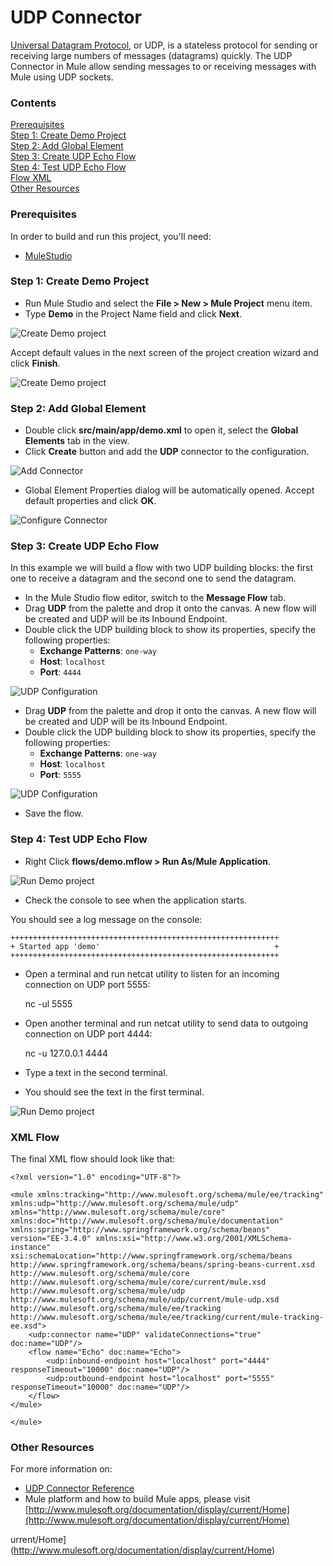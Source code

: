 # UDP Connector

[Universal Datagram Protocol](http://en.wikipedia.org/wiki/User_Datagram_Protocol), or UDP, is a stateless protocol for sending or receiving large numbers of messages (datagrams) quickly. The UDP Connector in Mule allow sending messages to or receiving messages with Mule using UDP sockets.

### Contents
[Prerequisites](#prerequisites)  
[Step 1: Create Demo Project](#step1)  
[Step 2: Add Global Element](#step2)  
[Step 3: Create UDP Echo Flow](#step3)  
[Step 4: Test UDP Echo Flow](#step4)  
[Flow XML](#flow)  
[Other Resources](#resources)  


### Prerequisites

In order to build and run this project, you'll need:

- [MuleStudio](http://www.mulesoft.org/download-mule-esb-community-edition) 


### Step 1: Create Demo Project

- Run Mule Studio and select the **File \> New \> Mule Project** menu item.  
- Type **Demo** in the Project Name field and click **Next**.  

![Create Demo project](images/new-project.png)

Accept default values in the next screen of the project creation wizard and click **Finish**.

![Create Demo project](images/create-project.png)


### Step 2: Add Global Element   

- Double click **src/main/app/demo.xml** to open it, select the **Global Elements** tab in the view.
- Click **Create** button and add the **UDP** connector to the configuration.   

![Add Connector](images/global-add.png)

- Global Element Properties dialog will be automatically opened. Accept default properties and click **OK**.

![Configure Connector](images/global-config.png)


### Step 3: Create UDP Echo Flow

In this example we will build a flow with two UDP building blocks: the first one to receive a datagram and the second one to send the datagram.  

- In the Mule Studio flow editor, switch to the **Message Flow** tab.
- Drag **UDP** from the palette and drop it onto the canvas. A new flow will be created and UDP will be its Inbound Endpoint.    
- Double click the UDP building block to show its properties, specify the following properties:
    - **Exchange Patterns**: `one-way`  
    - **Host**: `localhost`  
    - **Port**: `4444`  

![UDP Configuration](images/udp1.png)

- Drag **UDP** from the palette and drop it onto the canvas. A new flow will be created and UDP will be its Inbound Endpoint.    
- Double click the UDP building block to show its properties, specify the following properties:
    - **Exchange Patterns**: `one-way`  
    - **Host**: `localhost`  
    - **Port**: `5555`  

![UDP Configuration](images/udp2.png)

- Save the flow.

### Step 4: Test UDP Echo Flow

- Right Click **flows/demo.mflow \> Run As/Mule Application**.

![Run Demo project](images/run.png)

- Check the console to see when the application starts.  

You should see a log message on the console:  
 
    ++++++++++++++++++++++++++++++++++++++++++++++++++++++++++++    
    + Started app 'demo'                                       +
    ++++++++++++++++++++++++++++++++++++++++++++++++++++++++++++


- Open a terminal and run netcat utility to listen for an incoming connection on UDP port 5555:

    nc -ul 5555

- Open another terminal and run netcat utility to send data to outgoing connection on UDP port 4444:

    nc -u 127.0.0.1 4444

- Type a text in the second terminal.
- You should see the text in the first terminal.

![Run Demo project](images/out.png)

### XML Flow 

The final XML flow should look like that:  


    <?xml version="1.0" encoding="UTF-8"?>

    <mule xmlns:tracking="http://www.mulesoft.org/schema/mule/ee/tracking" xmlns:udp="http://www.mulesoft.org/schema/mule/udp" xmlns="http://www.mulesoft.org/schema/mule/core" xmlns:doc="http://www.mulesoft.org/schema/mule/documentation" xmlns:spring="http://www.springframework.org/schema/beans" version="EE-3.4.0" xmlns:xsi="http://www.w3.org/2001/XMLSchema-instance" xsi:schemaLocation="http://www.springframework.org/schema/beans http://www.springframework.org/schema/beans/spring-beans-current.xsd
    http://www.mulesoft.org/schema/mule/core http://www.mulesoft.org/schema/mule/core/current/mule.xsd
    http://www.mulesoft.org/schema/mule/udp http://www.mulesoft.org/schema/mule/udp/current/mule-udp.xsd
    http://www.mulesoft.org/schema/mule/ee/tracking http://www.mulesoft.org/schema/mule/ee/tracking/current/mule-tracking-ee.xsd">
        <udp:connector name="UDP" validateConnections="true" doc:name="UDP"/>
        <flow name="Echo" doc:name="Echo">
            <udp:inbound-endpoint host="localhost" port="4444" responseTimeout="10000" doc:name="UDP"/>
            <udp:outbound-endpoint host="localhost" port="5555" responseTimeout="10000" doc:name="UDP"/>
        </flow>
    </mule>
        
    </mule>


### Other Resources

For more information on:

- [UDP Connector Reference](http://www.mulesoft.org/documentation/display/current/UDP+Transport+Reference)  
- Mule platform and how to build Mule apps, please visit [http://www.mulesoft.org/documentation/display/current/Home](http://www.mulesoft.org/documentation/display/current/Home)


urrent/Home](http://www.mulesoft.org/documentation/display/current/Home)


